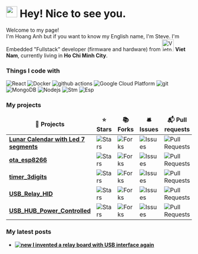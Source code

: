 <h1><img src="https://emojis.slackmojis.com/emojis/images/1531849430/4246/blob-sunglasses.gif?1531849430" width="30"/> Hey! Nice to see you.</h1>


<p>Welcome to my page! </br> I'm Hoang Anh but if you want to know my English name, I'm Steve. I'm Embedded "Fullstack" developer (firmware and hardware) from <img src="https://cdn-icons-png.flaticon.com/512/939/939633.png" alt="Vietnam" title="Vietnam" width="32" height="32"> <b>Viet Nam</b>, currently living in <b>Ho Chi Minh City</b>. </p>
<h3>Things I code with</h3>
<p>
  <img alt="React" src="https://img.shields.io/badge/-React-45b8d8?style=flat-square&logo=react&logoColor=white" />
  <img alt="Docker" src="https://img.shields.io/badge/-Docker-46a2f1?style=flat-square&logo=docker&logoColor=white" />
  <img alt="github actions" src="https://img.shields.io/badge/-Github_Actions-2088FF?style=flat-square&logo=github-actions&logoColor=white" />
  <img alt="Google Cloud Platform" src="https://img.shields.io/badge/-Google_Cloud_Platform-1a73e8?style=flat-square&logo=google-cloud&logoColor=white" />
  <img alt="git" src="https://img.shields.io/badge/-Git-F05032?style=flat-square&logo=git&logoColor=white" />
  <img alt="MongoDB" src="https://img.shields.io/badge/-MongoDB-13aa52?style=flat-square&logo=mongodb&logoColor=white" />
  <img alt="Nodejs" src="https://img.shields.io/badge/-Nodejs-43853d?style=flat-square&logo=Node.js&logoColor=white" />
  <img alt="Stm" src="https://img.shields.io/badge/STMicroelectronics-03234B?logo=stmicroelectronics" />
  <img alt="Esp" src="https://img.shields.io/badge/Espressif-000000?logo=espressif" />
</p>
<h3>My projects</h3>
<table>
  <thead align="center">
    <tr border: none;>
      <td><b>🎁 Projects</b></td>
      <td><b>⭐ Stars</b></td>
      <td><b>📚 Forks</b></td>
      <td><b>🛎 Issues</b></td>
      <td><b>📬 Pull requests</b></td>
    </tr>
  </thead>
  <tbody>
    <tr>
      <td><a href="https://github.com/anhbe58/LichVanNien"><b>Lunar Calendar with Led 7 segments</b></a></td>
      <td><img alt="Stars" src="https://img.shields.io/github/stars/anhbe58/LichVanNien?style=flat-square&labelColor=343b41"/></td>
      <td><img alt="Forks" src="https://img.shields.io/github/forks/anhbe58/LichVanNien?style=flat-square&labelColor=343b41"/></td>
      <td><img alt="Issues" src="https://img.shields.io/github/issues/anhbe58/LichVanNien?style=flat-square&labelColor=343b41"/></td>
      <td><img alt="Pull Requests" src="https://img.shields.io/github/issues-pr/anhbe58/LichVanNien?style=flat-square&labelColor=343b41"/></td>
    </tr>
    <tr>
      <td><a href="https://github.com/AnhGeek/ota_esp8266"><b>ota_esp8266</b></a></td>
      <td><img alt="Stars" src="https://img.shields.io/github/stars/AnhGeek/ota_esp8266?style=flat-square&labelColor=343b41"/></td>
      <td><img alt="Forks" src="https://img.shields.io/github/forks/AnhGeek/ota_esp8266?style=flat-square&labelColor=343b41"/></td>
      <td><img alt="Issues" src="https://img.shields.io/github/issues/AnhGeek/ota_esp8266?style=flat-square&labelColor=343b41"/></td>
      <td><img alt="Pull Requests" src="https://img.shields.io/github/issues-pr/AnhGeek/ota_esp8266?style=flat-square&labelColor=343b41"/></td>
    </tr>
    <tr>
      <td><a href="https://github.com/AnhGeek/timer_3digits"><b>timer_3digits</b></a></td>
      <td><img alt="Stars" src="https://img.shields.io/github/stars/AnhGeek/timer_3digits?style=flat-square&labelColor=343b41"/></td>
      <td><img alt="Forks" src="https://img.shields.io/github/forks/AnhGeek/timer_3digits?style=flat-square&labelColor=343b41"/></td>
      <td><img alt="Issues" src="https://img.shields.io/github/issues/AnhGeek/timer_3digits?style=flat-square&labelColor=343b41"/></td>
      <td><img alt="Pull Requests" src="https://img.shields.io/github/issues-pr/AnhGeek/timer_3digits?style=flat-square&labelColor=343b41"/></td>
    </tr>
    <tr>
      <td><a href="https://github.com/AnhGeek/USB_Relay_HID"><b>USB_Relay_HID</b></a></td>
      <td><img alt="Stars" src="https://img.shields.io/github/stars/AnhGeek/USB_Relay_HID?style=flat-square&labelColor=343b41"/></td>
      <td><img alt="Forks" src="https://img.shields.io/github/forks/AnhGeek/USB_Relay_HID?style=flat-square&labelColor=343b41"/></td>
      <td><img alt="Issues" src="https://img.shields.io/github/issues/AnhGeek/USB_Relay_HID?style=flat-square&labelColor=343b41"/></td>
      <td><img alt="Pull Requests" src="https://img.shields.io/github/issues-pr/AnhGeek/USB_Relay_HID?style=flat-square&labelColor=343b41"/></td>
    </tr>
    <tr>
      <td><a href="https://github.com/AnhGeek/USB_HUB_Power_Controlled"><b>USB_HUB_Power_Controlled</b></a></td>
      <td><img alt="Stars" src="https://img.shields.io/github/stars/AnhGeek/USB_HUB_Power_Controlled?style=flat-square&labelColor=343b41"/></td>
      <td><img alt="Forks" src="https://img.shields.io/github/forks/AnhGeek/USB_HUB_Power_Controlled?style=flat-square&labelColor=343b41"/></td>
      <td><img alt="Issues" src="https://img.shields.io/github/issues/AnhGeek/USB_HUB_Power_Controlled?style=flat-square&labelColor=343b41"/></td>
      <td><img alt="Pull Requests" src="https://img.shields.io/github/issues-pr/AnhGeek/USB_HUB_Power_Controlled?style=flat-square&labelColor=343b41"/></td>
    </tr>
  </tbody>
</table>
<h3>My latest posts</h3>
<ul id="lates-post">
  <li><a href="https://www.lyhoanganh.store/blog-embedded/usb-relay-ch551"><b><img src="https://img.shields.io/badge/New-green" alt="new" /> I invented a relay board with USB interface again</b></a></li>
</ul>
